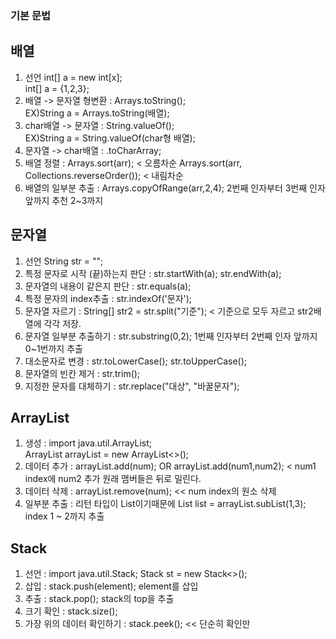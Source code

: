 ### 기본 문법
## 배열
1. 선언 int[] a = new int[x];     
int[] a = {1,2,3};
2. 배열 -> 문자열 형변환 : Arrays.toString();      
EX)String a = Arrays.toString(배열);
3. char배열 -> 문자열 : String.valueOf();        
EX)String a = String.valueOf(char형 배열);
4. 문자열 -> char배열 : .toCharArray;
5. 배열 정렬 : Arrays.sort(arr); < 오름차순 Arrays.sort(arr, Collections.reverseOrder()); < 내림차순
6. 배열의 일부분 추출 : Arrays.copyOfRange(arr,2,4); 2번째 인자부터 3번째 인자 앞까지 추천 2~3까지
## 문자열
1. 선언 String str = "";
2. 특정 문자로 시작 (끝)하는지 판단 : str.startWith(a);   str.endWith(a);
3. 문자열의 내용이 같은지 판단 : str.equals(a);
4. 특정 문자의 index추출 : str.indexOf('문자');
5. 문자열 자르기 : String[] str2 = str.split("기준"); < 기준으로 모두 자르고 str2배열에 각각 저장.
6. 문자열 일부분 추출하기 : str.substring(0,2); 1번째 인자부터 2번째 인자 앞까지 0~1번까지 추출
7. 대소문자로 변경 : str.toLowerCase();  str.toUpperCase();
8. 문자열의 빈칸 제거 : str.trim();
9. 지정한 문자를 대체하기 : str.replace("대상", "바꿀문자");
## ArrayList
1. 생성 : import java.util.ArrayList;         
ArrayList<Integer> arrayList = new ArrayList<>();
2. 데이터 추가 : arrayList.add(num);  OR  arrayList.add(num1,num2); < num1 index에 num2 추가 원래 맴버들은 뒤로 밀린다.
3. 데이터 삭제 : arrayList.remove(num); << num index의 원소 삭제
3. 일부분 추출 : 리턴 타입이 List이기때문에 List<Integer> list = arrayList.subList(1,3); index 1 ~ 2까지 추출
## Stack
1. 선언 : import java.util.Stack; Stack<Integer> st = new Stack<>();
2. 삽입 : stack.push(element); element를 삽입
3. 추출 : stack.pop(); stack의 top을 추출
4. 크기 확인 : stack.size();
5. 가장 위의 데이터 확인하기 : stack.peek(); << 단순히 확인만
